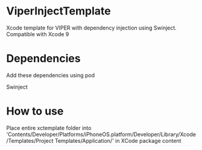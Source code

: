 # ViperInjectTemplate
Xcode template for VIPER with dependency injection using Swinject. Compatible with Xcode 9

# Dependencies
Add these dependencies using pod

Swinject

# How to use
Place entire xctemplate folder into 'Contents/Developer/Platforms/iPhoneOS.platform/Developer/Library/Xcode/Templates/Project Templates/Application/' in XCode package content
